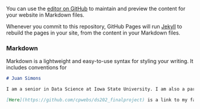 You can use the [editor on GitHub](https://github.com/Giltbuckle3/Giltbuckle3/edit/gh-pages/index.md) to maintain and preview the content for your website in Markdown files.

Whenever you commit to this repository, GitHub Pages will run [Jekyll](https://jekyllrb.com/) to rebuild the pages in your site, from the content in your Markdown files.

### Markdown

Markdown is a lightweight and easy-to-use syntax for styling your writing. It includes conventions for

```markdown
# Juan Simons

I am a senior in Data Science at Iowa State University. I am also a part of Air Force ROTC with the hopes of graduating and commissioning into the US Air Force. My expected graduation date in spring 2023. I have completed Data Science 201,202,301; Computer Science 227,228,230 and currently taking 363; Stats 101,301, and currently taking 471. I currently have a 3.14 GPA. 

[Here](https://github.com/cpwebs/ds202_finalproject) is a link to my favorite project I worked on. It was a final project for DS 202 and it was focused on finding out factors in each state that would increase or decrease the number of accidents that would occur in each state depending on time of day, time of year, precipitation, etc...


```
